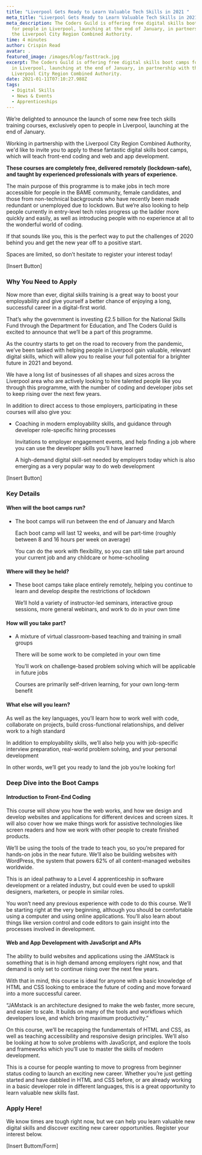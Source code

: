 ```yaml
---
title: "Liverpool Gets Ready to Learn Valuable Tech Skills in 2021 "
meta_title: "Liverpool Gets Ready to Learn Valuable Tech Skills in 2021 "
meta_description: The Coders Guild is offering free digital skills boot camps
  for people in Liverpool, launching at the end of January, in partnership with
  the Liverpool City Region Combined Authority.
time: 4 minutes
author: Crispin Read
avatar: .
featured_image: /images/blog/fasttrack.jpg
excerpt: The Coders Guild is offering free digital skills boot camps for people
  in Liverpool, launching at the end of January, in partnership with the
  Liverpool City Region Combined Authority.
date: 2021-01-11T07:10:27.988Z
tags:
  - Digital Skills
  - News & Events
  - Apprenticeships
---
```

We’re delighted to announce the launch of some new free tech skills training courses, exclusively open to people in Liverpool, launching at the end of January.

Working in partnership with the Liverpool City Region Combined Authority, we'd like to invite you to apply to these fantastic digital skills boot camps, which will teach front-end coding and web and app development. 

**These courses are completely free, delivered remotely (lockdown-safe), and taught by experienced professionals with years of experience.**

The main purpose of this programme is to make jobs in tech more accessible for people in the BAME community, female candidates, and those from non-technical backgrounds who have recently been made redundant or unemployed due to lockdown. But we’re also looking to help people currently in entry-level tech roles progress up the ladder more quickly and easily, as well as introducing people with no experience at all to the wonderful world of coding.

If that sounds like you, this is the perfect way to put the challenges of 2020 behind you and get the new year off to a positive start.

Spaces are limited, so don’t hesitate to register your interest today!  

\[Insert Button]

### Why You Need to Apply

Now more than ever, digital skills training is a great way to boost your employability and give yourself a better chance of enjoying a long, successful career in a digital-first world.

That’s why the government is investing £2.5 billion for the National Skills Fund through the Department for Education, and The Coders Guild is excited to announce that we’ll be a part of this programme.

As the country starts to get on the road to recovery from the pandemic, we’ve been tasked with helping people in Liverpool gain valuable, relevant digital skills, which will allow you to realise your full potential for a brighter future in 2021 and beyond.

We have a long list of businesses of all shapes and sizes across the Liverpool area who are actively looking to hire talented people like you through this programme, with the number of coding and developer jobs set to keep rising over the next few years.

In addition to direct access to those employers, participating in these courses will also give you:

* Coaching in modern employability skills, and guidance through developer role-specific hiring processes

  Invitations to employer engagement events, and help finding a job where you can use the developer skills you’ll have learned

  A high-demand digital skill-set needed by employers today which is also emerging as a very popular way to do web development

\[Insert Button] 

### Key Details

#### When will the boot camps run?

* The boot camps will run between the end of January and March 

  Each boot camp will last 12 weeks, and will be part-time (roughly between 8 and 16 hours per week on average)

  You can do the work with flexibility, so you can still take part around your current job and any childcare or home-schooling 

#### Where will they be held?

* These boot camps take place entirely remotely, helping you continue to learn and develop despite the restrictions of lockdown

  We’ll hold a variety of instructor-led seminars, interactive group sessions, more general webinars, and work to do in your own time

#### How will you take part?

* A mixture of virtual classroom-based teaching and training in small groups 

  There will be some work to be completed in your own time

  You’ll work on challenge-based problem solving which will be applicable in future jobs

  Courses are primarily self-driven learning, for your own long-term benefit

#### What else will you learn?

As well as the key languages, you’ll learn how to work well with code, collaborate on projects, build cross-functional relationships, and deliver work to a high standard

In addition to employability skills, we’ll also help you with job-specific interview preparation, real-world problem solving, and your personal development

In other words, we’ll get you ready to land the job you’re looking for!

### Deep Dive into the Boot Camps 

#### Introduction to Front-End Coding 

This course will show you how the web works, and how we design and develop websites and applications for different devices and screen sizes. It will also cover how we make things work for assistive technologies like screen readers and how we work with other people to create finished products. 

We’ll be using the tools of the trade to teach you, so you’re prepared for hands-on jobs in the near future. We’ll also be building websites with WordPress, the system that powers 62% of all content-managed websites worldwide.

This is an ideal pathway to a Level 4 apprenticeship in software development or a related industry, but could even be used to upskill designers, marketers, or people in similar roles.

You won’t need any previous experience with code to do this course. We’ll be starting right at the very beginning, although you should be comfortable using a computer and using online applications. You’ll also learn about things like version control and code editors to gain insight into the processes involved in development. 

#### Web and App Development with JavaScript and APIs 

The ability to build websites and applications using the JAMStack is something that is in high demand among employers right now, and that demand is only set to continue rising over the next few years. 

With that in mind, this course is ideal for anyone with a basic knowledge of HTML and CSS looking to embrace the future of coding and move forward into a more successful career.

“JAMstack is an architecture designed to make the web faster, more secure, and easier to scale. It builds on many of the tools and workflows which developers love, and which bring maximum productivity.”

On this course, we’ll be recapping the fundamentals of HTML and CSS, as well as teaching accessibility and responsive design principles. We’ll also be looking at how to solve problems with JavaScript, and explore the tools and frameworks which you’ll use to master the skills of modern development.

This is a course for people wanting to move to progress from beginner status coding to launch an exciting new career. Whether you’re just getting started and have dabbled in HTML and CSS before, or are already working in a basic developer role in different languages, this is a great opportunity to learn valuable new skills fast.

### Apply Here!

We know times are tough right now, but we can help you learn valuable new digital skills and discover exciting new career opportunities. Register your interest below. 

\[Insert Buttom/Form]